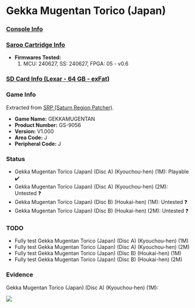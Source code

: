 # Gekka Mugentan Torico (Japan)

### [Console Info](../../../../../Info/Consoles/VA13/README.md)

### [Saroo Cartridge Info](../../../../../Info/Cartridges/RetroGameParadiseStore/1.32F/README.md)

- <b>Firmwares Tested:</b>
  1. MCU: 240627, SS: 240627, FPGA: 05 - v0.6

### [SD Card Info (Lexar - 64 GB - exFat)](../../../../../Info/SdCards/Lexar/64GB/exfat/README.md)

### Game Info

Extracted from [SRP (Saturn Region Patcher)](https://segaxtreme.net/resources/saturn-region-patcher.81/download).

- <b>Game Name:</b> GEKKAMUGENTAN
- <b>Product Number:</b> GS-9056
- <b>Version:</b> V1.000
- <b>Area Code:</b> J
- <b>Peripheral Code:</b> J

### Status

- Gekka Mugentan Torico (Japan) (Disc A) (Kyouchou-hen) (1M): Playable :heavy_check_mark:
- Gekka Mugentan Torico (Japan) (Disc A) (Kyouchou-hen) (2M): Untested :question:
- Gekka Mugentan Torico (Japan) (Disc B) (Houkai-hen) (1M): Untested :question:
- Gekka Mugentan Torico (Japan) (Disc B) (Houkai-hen) (2M): Untested :question:

### TODO

- Fully test Gekka Mugentan Torico (Japan) (Disc A) (Kyouchou-hen) (1M)
- Fully test Gekka Mugentan Torico (Japan) (Disc A) (Kyouchou-hen) (2M)
- Fully test Gekka Mugentan Torico (Japan) (Disc B) (Houkai-hen) (1M)
- Fully test Gekka Mugentan Torico (Japan) (Disc B) (Houkai-hen) (2M)

### Evidence

Gekka Mugentan Torico (Japan) (Disc A) (Kyouchou-hen) (1M):

[![](https://img.youtube.com/vi/D1XRuy63TEA/0.jpg)](https://www.youtube.com/watch?v=D1XRuy63TEA)
